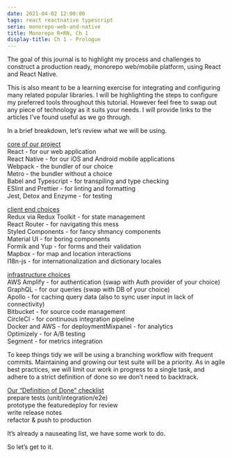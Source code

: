 ```yaml
---
date: 2021-04-02 12:00:00
tags: react reactnative typescript
serie: monorepo-web-and-native
title: Monorepo R+RN, Ch 1
display-title: Ch 1 - Prologue
---
```

<p>The goal of this journal is to highlight my process and challenges to construct a production ready, monorepo web/mobile platform, using React and React Native.</p>
<!--more-->
<p>This is also meant to be a learning exercise for integrating and configuring many related popular libraries. I will be highlighting the steps to configure my preferred tools throughout this tutorial. However feel free to swap out any piece of technology as it suits your needs. I will provide links to the articles I’ve found useful as we go through.</p>
<p>In a brief breakdown, let’s review what we will be using.</p>

<u class="faded-highlight">core of our project</u>
<br/>React - for our web application
<br/>React Native - for our iOS and Android mobile applications
<br/>Webpack - the bundler of our choice 
<br/>Metro - the bundler without a choice
<br/>Babel and Typescript - for transpiling and type checking
<br/>ESlint and Prettier - for linting and formatting
<br/>Jest, Detox and Enzyme - for testing

<u class="faded-highlight">client end choices</u>
<br/>Redux via Redux Toolkit - for state management
<br/>React Router - for navigating this mess
<br/>Styled Components - for fancy shmancy components
<br/>Material UI - for boring components
<br/>Formik and Yup - for forms and their validation
<br/>Mapbox - for map and location interactions
<br/>I18n-js - for internationalization and dictionary locales

<u class="faded-highlight">infrastructure choices</u>
<br/>AWS Amplify - for authentication (swap with Auth provider of your choice)
<br/>GraphQL - for our queries (swap with DB of your choice)
<br/>Apollo - for caching query data (also to sync user input in lack of connectivity)
<br/>Bitbucket - for source code management
<br/>CircleCI - for continuous integration pipeline
<br/>Docker and AWS - for deploymentMixpanel - for analytics
<br/>Optimizely - for A/B testing
<br/>Segment - for metrics integration

<p>To keep things tidy we will be using a branching workflow with frequent commits. Maintaining and growing our test suite will be a priority. As in agile best practices, we will limit our work in progress to a single task, and adhere to a strict definition of done so we don’t need to backtrack.</p>
<u class="faded-highlight">Our “Definition of Done” checklist</u>
<br/>prepare tests (unit/integration/e2e)
<br/>prototype the featuredeploy for review
<br/>write release notes
<br/>refactor & push to production

<p>It’s already a nauseating list, we have some work to do.</p>
So let’s get to it.‍